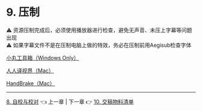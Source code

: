 # 9. 压制

<aside>
⚠️ 资源压制完成后，必须使用播放器进行检查，避免无声音、未压上字幕等问题出现

</aside>

<aside>
⚠️ 如果字幕文件不是在压制电脑上做的特效，务必在压制前用Aegisub检查字体

</aside>

[小丸工具箱（Windows Only）](9%20%E5%8E%8B%E5%88%B6%20db0e6d9e75ae4211b5d840ca06b40091/%E5%B0%8F%E4%B8%B8%E5%B7%A5%E5%85%B7%E7%AE%B1%EF%BC%88Windows%20Only%EF%BC%89%208012ac9dab2c457d86df230c5fb0efc8.md)

[人人译视界（Mac）](9%20%E5%8E%8B%E5%88%B6%20db0e6d9e75ae4211b5d840ca06b40091/%E4%BA%BA%E4%BA%BA%E8%AF%91%E8%A7%86%E7%95%8C%EF%BC%88Mac%EF%BC%89%20c744ecbf6d1d4e82b7b2a000bafaf496.md)

[HandBrake（Mac）](9%20%E5%8E%8B%E5%88%B6%20db0e6d9e75ae4211b5d840ca06b40091/HandBrake%EF%BC%88Mac%EF%BC%89%200ab612ec4931407aa3c790a9897638e5.md)

---

[8. 自校与校对](8%20%E8%87%AA%E6%A0%A1%E4%B8%8E%E6%A0%A1%E5%AF%B9%2039e60a916d7748f18082eaf8ecba61d0.md) 👈 上一章 | 下一章 👉 [10. 交稿物料清单](10%20%E4%BA%A4%E7%A8%BF%E7%89%A9%E6%96%99%E6%B8%85%E5%8D%95%2015f205b966c14ed6ae42c0f422a893a3.md)